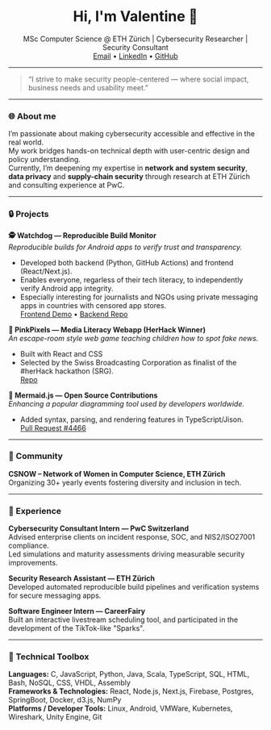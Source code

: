 <!--
<p align="center">
  <img src="https://raw.githubusercontent.com/valentine14th/valentine14th/main/banner.png" alt="Valentine Tscharner banner" width="100%">
</p>
--->

<h1 align="center">Hi, I'm Valentine 👋</h1>

<p align="center">
  MSc Computer Science @ ETH Zürich | Cybersecurity Researcher | Security Consultant  <br>
  <a href="mailto:valentine.tscharner@hotmail.com">Email</a> •
  <a href="https://linkedin.com/in/valentine-tscharner">LinkedIn</a> •
  <a href="https://github.com/valentine14th">GitHub</a>
</p>

---

> “I strive to make security people-centered — where social impact, business needs and usability meet.”

---

### 🌐 About me
I’m passionate about making cybersecurity accessible and effective in the real world.  
My work bridges hands-on technical depth with user-centric design and policy understanding.  
Currently, I’m deepening my expertise in **network and system security**, **data privacy** and **supply-chain security** through research at ETH Zürich and consulting experience at PwC.

---

### 🔒 Projects

**🕵️ Watchdog — Reproducible Build Monitor**  
_Reproducible builds for Android apps to verify trust and transparency._  
- Developed both backend (Python, GitHub Actions) and frontend (React/Next.js).  
- Enables everyone, regarless of their tech literacy, to independently verify Android app integrity.
- Especially interesting for journalists and NGOs using private messaging apps in countries with censored app stores. <br>
[Frontend Demo](https://watchdog-coral.vercel.app/) • [Backend Repo](https://github.com/valentine14th/rbtlog)

**🎨 PinkPixels — Media Literacy Webapp (HerHack Winner)**  
_An escape-room style web game teaching children how to spot fake news._  
- Built with React and CSS
- Selected by the Swiss Broadcasting Corporation as finalist of the #herHack hackathon (SRG).  
[Repo](https://valentine14th.github.io/PinkPixels/)

**🧩 Mermaid.js — Open Source Contributions**  
_Enhancing a popular diagramming tool used by developers worldwide._  
- Added syntax, parsing, and rendering features in TypeScript/Jison.  
[Pull Request #4466](https://github.com/mermaid-js/mermaid/pull/4466)

---

### 🤝 Community

**CSNOW – Network of Women in Computer Science, ETH Zürich**  
Organizing 30+ yearly events fostering diversity and inclusion in tech.

---

### 💼 Experience

**Cybersecurity Consultant Intern — PwC Switzerland**  
Advised enterprise clients on incident response, SOC, and NIS2/ISO27001 compliance.  
Led simulations and maturity assessments driving measurable security improvements.

**Security Research Assistant — ETH Zürich**  
Developed automated reproducible build pipelines and verification systems for secure messaging apps.

**Software Engineer Intern — CareerFairy**  
Built an interactive livestream scheduling tool, and participated in the development of the TikTok-like "Sparks".

---

### 🧰 Technical Toolbox

**Languages:** C, JavaScript, Python, Java, Scala, TypeScript, SQL, HTML, Bash, NoSQL, CSS, VHDL, Assembly  
**Frameworks & Technologies:** React, Node.js, Next.js, Firebase, Postgres, SpringBoot, Docker, d3.js, NumPy  
**Platforms / Developer Tools:** Linux, Android, VMWare, Kubernetes, Wireshark, Unity Engine, Git

<!--
---

<p align="center">
  <img src="https://github-readme-stats.vercel.app/api?username=valentine14th&show_icons=true&hide_title=true&theme=default" alt="GitHub stats" />
</p>
--->

